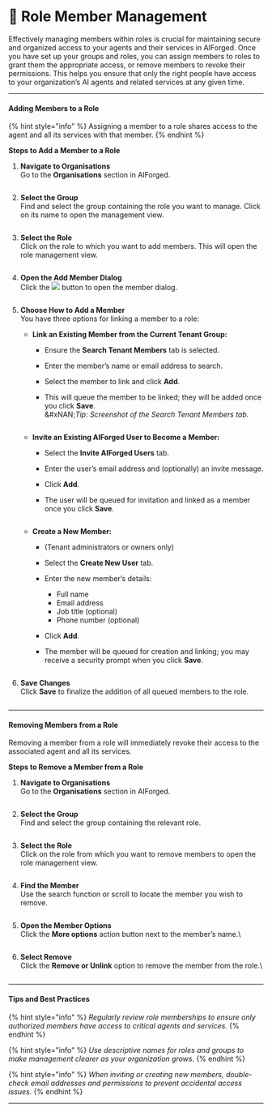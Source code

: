 # 👤 Role Member Management

Effectively managing members within roles is crucial for maintaining secure and organized access to your agents and their services in AIForged. Once you have set up your groups and roles, you can assign members to roles to grant them the appropriate access, or remove members to revoke their permissions. This helps you ensure that only the right people have access to your organization’s AI agents and related services at any given time.

***

#### Adding Members to a Role

{% hint style="info" %}
Assigning a member to a role shares access to the agent and all its services with that member.
{% endhint %}

**Steps to Add a Member to a Role**

1.  **Navigate to Organisations**\
    Go to the **Organisations** section in AIForged.

    <div align="left"><figure><img src="../.gitbook/assets/image (98).png" alt=""><figcaption></figcaption></figure></div>
2.  **Select the Group**\
    Find and select the group containing the role you want to manage. Click on its name to open the management view.

    <div align="left"><figure><img src="../.gitbook/assets/image (99).png" alt=""><figcaption></figcaption></figure></div>
3.  **Select the Role**\
    Click on the role to which you want to add members. This will open the role management view.

    <div align="left"><figure><img src="../.gitbook/assets/image (100).png" alt=""><figcaption></figcaption></figure></div>
4.  **Open the Add Member Dialog**\
    Click the ![](<../.gitbook/assets/image (101).png>) button to open the member dialog.

    <div align="left"><figure><img src="../.gitbook/assets/image (102).png" alt=""><figcaption></figcaption></figure></div>
5. **Choose How to Add a Member**\
   You have three options for linking a member to a role:
   * **Link an Existing Member from the Current Tenant Group:**
     * Ensure the **Search Tenant Members** tab is selected.
     * Enter the member’s name or email address to search.
     * Select the member to link and click **Add**.
     *   This will queue the member to be linked; they will be added once you click **Save**.\
         &#xNAN;_&#x54;ip: Screenshot of the Search Tenant Members tab._

         <figure><img src="../.gitbook/assets/image (103).png" alt=""><figcaption></figcaption></figure>
   * **Invite an Existing AIForged User to Become a Member:**
     * Select the **Invite AIForged Users** tab.
     * Enter the user’s email address and (optionally) an invite message.
     * Click **Add**.
     *   The user will be queued for invitation and linked as a member once you click **Save**.

         <div align="left"><figure><img src="../.gitbook/assets/image (104).png" alt=""><figcaption></figcaption></figure></div>
   * **Create a New Member:**
     * (Tenant administrators or owners only)
     * Select the **Create New User** tab.
     * Enter the new member’s details:
       * Full name
       * Email address
       * Job title (optional)
       * Phone number (optional)
     * Click **Add**.
     *   The member will be queued for creation and linking; you may receive a security prompt when you click **Save**.

         <figure><img src="../.gitbook/assets/image (106).png" alt=""><figcaption></figcaption></figure>
6.  **Save Changes**\
    Click **Save** to finalize the addition of all queued members to the role.

    <figure><img src="../.gitbook/assets/image (107).png" alt=""><figcaption></figcaption></figure>

***

#### Removing Members from a Role

Removing a member from a role will immediately revoke their access to the associated agent and all its services.

**Steps to Remove a Member from a Role**

1.  **Navigate to Organisations**\
    Go to the **Organisations** section in AIForged.

    <div align="left"><figure><img src="../.gitbook/assets/image (98).png" alt=""><figcaption></figcaption></figure></div>
2.  **Select the Group**\
    Find and select the group containing the relevant role.

    <div align="left"><figure><img src="../.gitbook/assets/image (99).png" alt=""><figcaption></figcaption></figure></div>
3.  **Select the Role**\
    Click on the role from which you want to remove members to open the role management view.

    <div align="left"><figure><img src="../.gitbook/assets/image (100).png" alt=""><figcaption></figcaption></figure></div>
4.  **Find the Member**\
    Use the search function or scroll to locate the member you wish to remove.

    <div align="left"><figure><img src="../.gitbook/assets/image (109).png" alt=""><figcaption></figcaption></figure></div>
5.  **Open the Member Options**\
    Click the **More options** action button next to the member’s name.\


    <div align="left"><figure><img src="../.gitbook/assets/image (110).png" alt=""><figcaption></figcaption></figure></div>
6.  **Select Remove**\
    Click the **Remove or Unlink** option to remove the member from the role.\


    <div align="left"><figure><img src="../.gitbook/assets/image (111).png" alt=""><figcaption></figcaption></figure></div>

***

#### Tips and Best Practices

{% hint style="info" %}
_Regularly review role memberships to ensure only authorized members have access to critical agents and services._
{% endhint %}

{% hint style="info" %}
_Use descriptive names for roles and groups to make management clearer as your organization grows._
{% endhint %}

{% hint style="info" %}
_When inviting or creating new members, double-check email addresses and permissions to prevent accidental access issues._
{% endhint %}

***
